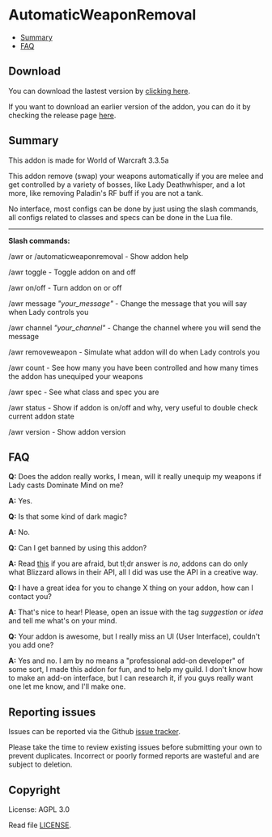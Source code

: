 # AutomaticWeaponRemoval

* [Summary](#summary)
* [FAQ](#faq)

## Download

You can download the lastest version by [clicking here](https://github.com/SecretX33/AutomaticWeaponRemoval/releases/latest/download/AutomaticWeaponRemoval.zip). 

If you want to download an earlier version of the addon, you can do it by checking the release page [here](https://github.com/SecretX33/AutomaticWeaponRemoval/releases).

## Summary

This addon is made for World of Warcraft 3.3.5a

This addon remove (swap) your weapons automatically if you are melee and get controlled by a variety of bosses, like Lady Deathwhisper, and a lot more, like removing Paladin's RF buff if you are not a tank.

No interface, most configs can be done by just using the slash commands, all configs related to classes and specs can be done in the Lua file.

------------

**Slash commands:**

/awr or /automaticweaponremoval - Show addon help

/awr toggle - Toggle addon on and off

/awr on/off - Turn addon on or off

/awr message *"your_message"* - Change the message that you will say when Lady controls you

/awr channel *"your_channel"* - Change the channel where you will send the message

/awr removeweapon - Simulate what addon will do when Lady controls you

/awr count - See how many you have been controlled and how many times the addon has unequiped your weapons

/awr spec - See what class and spec you are

/awr status - Show if addon is on/off and why, very useful to double check current addon state

/awr version - Show addon version

## FAQ

**Q:** Does the addon really works, I mean, will it really unequip my weapons if Lady casts Dominate Mind on me?

**A:** Yes.

**Q:** Is that some kind of dark magic?

**A:** No.

**Q:** Can I get banned by using this addon?

**A:** Read [this](https://eu.forums.blizzard.com/en/wow/t/can-i-get-banned-for-this/78719/8) if you are afraid, but tl;dr answer is *no*, addons can do only what Blizzard allows in their API, all I did was use the API in a creative way.

**Q:** I have a great idea for you to change X thing on your addon, how can I contact you?

**A:** That's nice to hear! Please, open an issue with the tag *suggestion* or *idea* and tell me what's on your mind.

**Q:** Your addon is awesome, but I really miss an UI (User Interface), couldn't you add one?

**A:** Yes and no. I am by no means a "professional add-on developer" of some sort, I made this addon for fun, and to help my guild. I don't know how to make an add-on interface, but I can research it, if you guys really want one let me know, and I'll make one.

## Reporting issues

Issues can be reported via the Github [issue tracker](https://github.com/SecretX33/AutomaticWeaponRemoval/issues).

Please take the time to review existing issues before submitting your own to
prevent duplicates. Incorrect or poorly formed
reports are wasteful and are subject to deletion.

## Copyright

License: AGPL 3.0

Read file [LICENSE](LICENSE).
